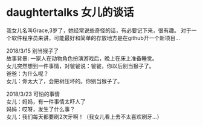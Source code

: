 # daughtertalks 女儿的谈话

我女儿名叫Grace,3岁了，她经常说些奇怪的话，有必要记下来，很有趣。
对于一个软件程序员来讲，可能最好和简单的存放地方是在github开一个新项目...

2018/3/15 别当猴子了
<br />故事背景: 一家人在动物角色扮演游戏后，晚上在床上准备睡觉。
<br />女儿突然想到一件事情，对爸爸说：爸爸，你以后别当猴子了。
<br />爸爸：为什么呢？
<br />女儿：你太大了，会把树压坏的。你别当猴子了。

2018/3/23 可怕的事情 
<br />女儿：妈妈，有一件事情太吓人了
<br />妈妈：哎呀，发生了什么事？
<br />女儿：我们每天都要刷2次牙啊！（我女儿看上去不太喜欢刷牙...）
